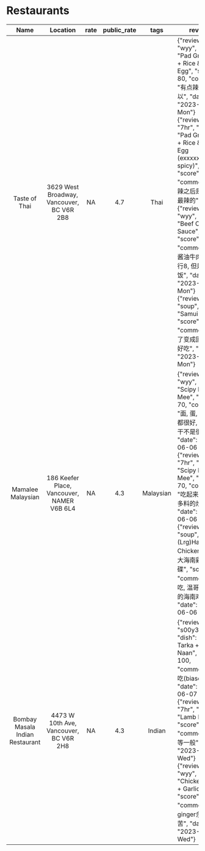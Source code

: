 # Restaurants

| Name                            | Location                                   | rate | public_rate | tags      | reviews                                                                                                                                                                                                                                                                                                                                                                                                                                                                                                                                                  |
|:-------------------------------:|:------------------------------------------:|:----:|:-----------:|:---------:|----------------------------------------------------------------------------------------------------------------------------------------------------------------------------------------------------------------------------------------------------------------------------------------------------------------------------------------------------------------------------------------------------------------------------------------------------------------------------------------------------------------------------------------------------------|
| Taste of Thai                   | 3629 West Broadway, Vancouver, BC V6R 2B8  | NA   | 4.7         | Thai      | {"reviewer": "wyy", "dish": "Pad Gra Paow + Rice & Fried Egg", "score": 80, "comment": "有点辣但还可以", "date": "2023-06-05 Mon"} <br> {"reviewer": "7hr", "dish": "Pad Gra Paow + Rice & Fried Egg (exxxxxxxxxxtra spicy)", "score": 85, "comment": "加辣之后是我吃过最辣的"} <br> {"reviewer": "wyy", "dish": "Beef Oyster Sauce", "score": 65, "comment": "甜酱油牛肉, 味道还行8, 但是不带饭", "date": "2023-06-05 Mon"} <br> {"reviewer": "soup", "dish": "Samui Island", "score": 70, "comment": "冷了变成固体了不好吃", "date": "2023-06-05 Mon"} |
| Mamalee Malaysian               | 186 Keefer Place, Vancouver, NAMER V6B 6L4 | NA   | 4.3         | Malaysian | {"reviewer": "wyy", "dish": "Scipy Pan Mee", "score": 70, "comment": "面, 蛋, 肉, 辣椒都很好, 但是小鱼干不是很喜欢", "date": "2023-06-06 Tue" } <br> {"reviewer": "7hr", "dish": "Scipy Pan Mee", "score": 70, "comment": "吃起来像加了很多料的炒河粉", "date": "2023-06-06 Tue" } <br> {"reviewer": "soup", "dish": "(Lrg)Hainanese Chicken Rice 加大海南雞飯一碟", "score": 90, "comment": "好吃, 温哥华最好吃的海南鸡饭", "date": "2023-06-06 Tue"}                                                                                                   |
| Bombay Masala Indian Restaurant | 4473 W 10th Ave, Vancouver, BC V6R 2H8     | NA   | 4.3         | Indian    | {"reviewer": "s00y33", "dish": "Daal Tarka + Garlic Naan", "score": 100, "comment": "好吃(biased)", "date": "2023-06-07 Wed"} <br> {"reviewer": "7hr", "dish": "Lamb Biryani", "score": 80, "comment": "中等一般", "date": "2023-06-07 Wed"} <br> {"reviewer": "wyy", "dish": "Chicken Curry + Garlic Naan", "score": 70, "comment": "有ginger余味有点苦", "date": "2023-06-07 Wed"}                                                                                                                                                                     |
